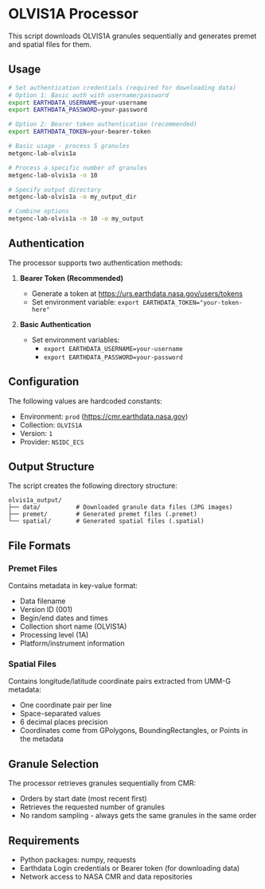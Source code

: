 # OLVIS1A Processor

This script downloads OLVIS1A granules sequentially and generates premet and spatial files for them.

## Usage

```bash
# Set authentication credentials (required for downloading data)
# Option 1: Basic auth with username/password
export EARTHDATA_USERNAME=your-username
export EARTHDATA_PASSWORD=your-password

# Option 2: Bearer token authentication (recommended)
export EARTHDATA_TOKEN=your-bearer-token

# Basic usage - process 5 granules
metgenc-lab-olvis1a

# Process a specific number of granules
metgenc-lab-olvis1a -n 10

# Specify output directory
metgenc-lab-olvis1a -o my_output_dir

# Combine options
metgenc-lab-olvis1a -n 10 -o my_output
```

## Authentication

The processor supports two authentication methods:

1. **Bearer Token (Recommended)**
   - Generate a token at https://urs.earthdata.nasa.gov/users/tokens
   - Set environment variable: `export EARTHDATA_TOKEN="your-token-here"`

2. **Basic Authentication**
   - Set environment variables:
     - `export EARTHDATA_USERNAME=your-username`
     - `export EARTHDATA_PASSWORD=your-password`

## Configuration

The following values are hardcoded constants:
- Environment: `prod` (https://cmr.earthdata.nasa.gov)
- Collection: `OLVIS1A`
- Version: `1`
- Provider: `NSIDC_ECS`

## Output Structure

The script creates the following directory structure:

```
olvis1a_output/
├── data/          # Downloaded granule data files (JPG images)
├── premet/        # Generated premet files (.premet)
└── spatial/       # Generated spatial files (.spatial)
```

## File Formats

### Premet Files
Contains metadata in key-value format:
- Data filename
- Version ID (001)
- Begin/end dates and times
- Collection short name (OLVIS1A)
- Processing level (1A)
- Platform/instrument information

### Spatial Files
Contains longitude/latitude coordinate pairs extracted from UMM-G metadata:
- One coordinate pair per line
- Space-separated values
- 6 decimal places precision
- Coordinates come from GPolygons, BoundingRectangles, or Points in the metadata

## Granule Selection

The processor retrieves granules sequentially from CMR:
- Orders by start date (most recent first)
- Retrieves the requested number of granules
- No random sampling - always gets the same granules in the same order

## Requirements

- Python packages: numpy, requests
- Earthdata Login credentials or Bearer token (for downloading data)
- Network access to NASA CMR and data repositories
